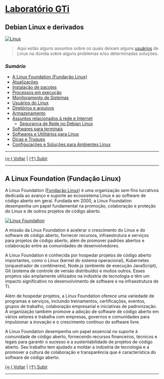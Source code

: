 # [Laboratório GTi](https://github.com/systemboys/GTi_Laboratory#laborat%C3%B3rio-gti "Laboratório GTi")

## Debian Linux e derivados

[![Linux](https://github.com/systemboys/GTi_Laboratory/raw/main/Debian%20Linux%20e%20derivados/images/Linux_1.jpg "Linux")](https://github.com/systemboys/GTi_Laboratory/raw/main/Debian%20Linux%20e%20derivados/images/Linux_1.jpg "Linux")

> Aqui estão alguns assuntos sobre os quais deixam alguns [usuários](https://github.com/systemboys/GTi_Laboratory/tree/main/Debian%20Linux%20e%20derivados/Minhas%20configura%C3%A7%C3%B5es#laborat%C3%B3rio-gti--minhas-configura%C3%A7%C3%B5es "usuários") de Linux na dúvida sobre alguns problemas e/ou determinadas soluções.

### *Sumário*

- [A Linux Foundation (Fundação Linux)](#a-linux-foundation-funda%C3%A7%C3%A3o-linux "A Linux Foundation (Fundação Linux)")
- [Atualizações](https://github.com/systemboys/GTi_Laboratory/tree/main/Debian%20Linux%20e%20derivados/Atualiza%C3%A7%C3%B5es#atualiza%C3%A7%C3%B5es "Atualizações")
- [Instalação de pacotes](https://github.com/systemboys/GTi_Laboratory/tree/main/Debian%20Linux%20e%20derivados/Instala%C3%A7%C3%A3o%20de%20pacotes#instala%C3%A7%C3%A3o-de-pacotes "Instalação de pacotes")
- [Processos em execução](https://github.com/systemboys/GTi_Laboratory/blob/main/Debian%20Linux%20e%20derivados/Processos%20em%20execu%C3%A7%C3%A3o/README.md#processos-em-execu%C3%A7%C3%A3o "Processos em execução")
- [Monitoramento de Sistemas](https://github.com/systemboys/GTi_Laboratory/tree/main/Debian%20Linux%20e%20derivados/Monitoramento%20de%20sistemas#monitoramento-de-sistema "Monitoramento de Sistemas")
- [Usuários do Linux](https://github.com/systemboys/GTi_Laboratory/tree/main/Debian%20Linux%20e%20derivados/Usu%C3%A1rios%20Linux#usu%C3%A1rios-linux "Usuários do Linux")
- [Diretórios e arquivos](https://github.com/systemboys/GTi_Laboratory/tree/main/Debian%20Linux%20e%20derivados/Diret%C3%B3rios%20e%20arquivos#diret%C3%B3rios-e-arquivos "Diretórios e arquivos")
- [Armazenamento](https://github.com/systemboys/GTi_Laboratory/tree/main/Debian%20Linux%20e%20derivados/Armazenamento#armazenamento "Armazenamento")
- [Assuntos relacionados à rede e Internet](https://github.com/systemboys/GTi_Laboratory/tree/main/Debian%20Linux%20e%20derivados/Assuntos%20relacionados%20%C3%A0%20redes%20e%20Internet#assuntos-relacionados-%C3%A0-redes-e-internet "Assuntos relacionados à rede e Internet")
    - [Segurança de Rede no Debian Linux](https://github.com/systemboys/GTi_Laboratory/tree/main/Debian%20Linux%20e%20derivados/Seguran%C3%A7a%20de%20Rede%20no%20Debian#laborat%C3%B3rio-gti--seguran%C3%A7a-de-rede-no-debian-linux "Segurança de Rede no Debian Linux")
- [Softwares para terminais](https://github.com/systemboys/GTi_Laboratory/tree/main/Debian%20Linux%20e%20derivados/Softwares%20para%20terminais#laborat%C3%B3rio-gti--softwares-para-terminais "Softwares para terminais")
- [Softwares e Utilitários para Linux](https://github.com/systemboys/GTi_Laboratory/blob/main/Debian%20Linux%20e%20derivados/Softwares%20e%20Utilit%C3%A1rios%20para%20Linux/README.md#laborat%C3%B3rio-gti--softwares-e-utilit%C3%A1rios-para-linux "Softwares e Utilitários para Linux")
- [Dicas e Truques](https://github.com/systemboys/GTi_Laboratory/tree/main/Debian%20Linux%20e%20derivados/Dicas%20e%20Truques#laborat%C3%B3rio-gti--dicas-e-truques "Dicas e Truques")
- [Configurações e Soluções para Ambientes Linux](https://github.com/systemboys/GTi_Laboratory/tree/main/Debian%20Linux%20e%20derivados/Configura%C3%A7%C3%B5es%20e%20Solu%C3%A7%C3%B5es%20para%20Ambientes%20Linux#laborat%C3%B3rio-gti--configura%C3%A7%C3%B5es-e-solu%C3%A7%C3%B5es-para-ambientes-linux "Configurações e Soluções para Ambientes Linux")

---

[(&larr;) Voltar](https://github.com/systemboys/GTi_Laboratory#laborat%C3%B3rio-gti "Voltar ao Sumário") | 
[(&uarr;) Subir](#sum%C3%A1rio "Subir para o topo")

---

## A Linux Foundation (Fundação Linux)

A Linux Foundation ([Fundação Linux](https://www.linuxfoundation.org/ "Fundação Linux")) é uma organização sem fins lucrativos dedicada ao avanço e suporte ao ecossistema Linux e ao software de código aberto em geral. Fundada em 2000, a Linux Foundation desempenha um papel fundamental na promoção, colaboração e proteção do Linux e de outros projetos de código aberto.

[![Linux Foundation](https://github.com/systemboys/GTi_Laboratory/blob/main/Debian%20Linux%20e%20derivados/images/linux-foundation-open-source.jpg?raw=true "Linux Foundation")](https://github.com/systemboys/GTi_Laboratory/blob/main/Debian%20Linux%20e%20derivados/images/linux-foundation-open-source.jpg?raw=true "Linux Foundation")

A missão da Linux Foundation é acelerar o crescimento do Linux e do software de código aberto, fornecer recursos, infraestrutura e serviços para projetos de código aberto, além de promover padrões abertos e colaboração entre as comunidades de desenvolvedores.

A Linux Foundation é conhecida por hospedar projetos de código aberto importantes, como o Linux (kernel do sistema operacional), Kubernetes (orquestrador de contêineres), Node.js (ambiente de execução JavaScript), Git (sistema de controle de versão distribuído) e muitos outros. Esses projetos são amplamente utilizados na indústria de tecnologia e têm um impacto significativo no desenvolvimento de software e na infraestrutura de TI.

Além de hospedar projetos, a Linux Foundation oferece uma variedade de programas e serviços, incluindo treinamentos, certificações, eventos, grupos de trabalho, colaboração empresarial e iniciativas de padronização. A organização também promove a adoção de software de código aberto em vários setores e trabalha com empresas, governos e comunidades para impulsionar a inovação e o crescimento contínuo do software livre.

A Linux Foundation desempenha um papel essencial no suporte à comunidade de código aberto, fornecendo recursos financeiros, técnicos e legais para garantir o sucesso e a sustentabilidade de projetos de código aberto. Seu trabalho tem ajudado a moldar a indústria de tecnologia e a promover a cultura de colaboração e transparência que é característica do software de código aberto.

[(&larr;) Voltar](https://github.com/systemboys/GTi_Laboratory#laborat%C3%B3rio-gti "Voltar ao Sumário") | 
[(&uarr;) Subir](#sum%C3%A1rio "Subir para o topo")

---
